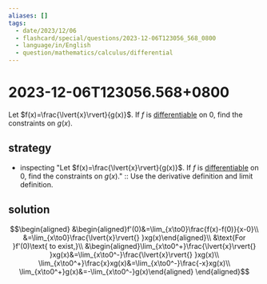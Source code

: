 ```yaml
---
aliases: []
tags:
  - date/2023/12/06
  - flashcard/special/questions/2023-12-06T123056_568_0800
  - language/in/English
  - question/mathematics/calculus/differential
---
```


# 2023-12-06T123056.568+0800

Let $f(x)=\frac{\lvert{x}\rvert}{g(x)}$. If $f$ is [differentiable](../../general/differential%20function.md) on 0, find the constraints on $g(x)$.

## strategy

- inspecting "Let $f(x)=\frac{\lvert{x}\rvert}{g(x)}$. If $f$ is [differentiable](../../general/differential%20function.md) on 0, find the constraints on $g(x)$." :: Use the derivative definition and limit definition. <!--SR:!2024-09-14,55,310-->

## solution

$$\begin{aligned}
&\begin{aligned}f'(0)&=\lim_{x\to0}\frac{f(x)-f(0)}{x-0}\\
&=\lim_{x\to0}\frac{\lvert{x}\rvert{} }xg(x)\end{aligned}\\
&\text{For }f'(0)\text{ to exist,}\\
&\begin{aligned}\lim_{x\to0^+}\frac{\lvert{x}\rvert{} }xg(x)&=\lim_{x\to0^-}\frac{\lvert{x}\rvert{} }xg(x)\\
\lim_{x\to0^+}\frac{x}xg(x)&=\lim_{x\to0^-}\frac{-x}xg(x)\\
\lim_{x\to0^+}g(x)&=-\lim_{x\to0^-}g(x)\end{aligned}
\end{aligned}$$
